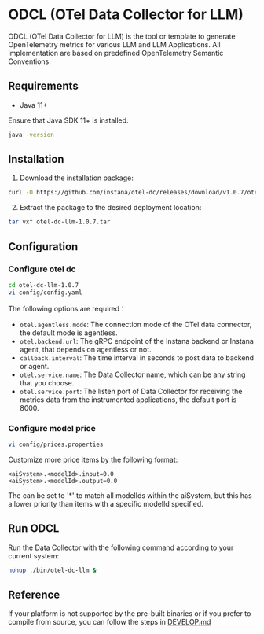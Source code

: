 # ODCL (OTel Data Collector for LLM)

ODCL (OTel Data Collector for LLM) is the tool or template to generate OpenTelemetry metrics for various LLM and LLM Applications. All implementation are based on predefined OpenTelemetry Semantic Conventions.

## Requirements

- Java 11+

Ensure that Java SDK 11+ is installed.
```bash
java -version
```

## Installation

1) Download the installation package:
```bash
curl -O https://github.com/instana/otel-dc/releases/download/v1.0.7/otel-dc-llm-1.0.7.tar
```
2) Extract the package to the desired deployment location:
```bash
tar vxf otel-dc-llm-1.0.7.tar
```

## Configuration

### Configure otel dc
```bash
cd otel-dc-llm-1.0.7
vi config/config.yaml
```
The following options are required：
- `otel.agentless.mode`: The connection mode of the OTel data connector, the default mode is agentless.
- `otel.backend.url`: The gRPC endpoint of the Instana backend or Instana agent, that depends on agentless or not.
- `callback.interval`: The time interval in seconds to post data to backend or agent.
- `otel.service.name`: The Data Collector name, which can be any string that you choose.
- `otel.service.port`: The listen port of Data Collector for receiving the metrics data from the instrumented applications, the default port is 8000.


### Configure model price
```bash
vi config/prices.properties
```
Customize more price items by the following format:
```
<aiSystem>.<modelId>.input=0.0
<aiSystem>.<modelId>.output=0.0
```
The <modelId> can be set to '*' to match all modelIds within the aiSystem, but this has a lower priority than items with a specific modelId specified.

## Run ODCL
Run the Data Collector with the following command according to your current system:
```bash
nohup ./bin/otel-dc-llm &
```

## Reference
If your platform is not supported by the pre-built binaries or if you prefer to compile from source, you can follow the steps in [DEVELOP.md](DEVELOP.md)

